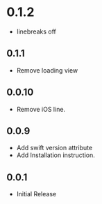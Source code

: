 # 0.1.2

* linebreaks off

## 0.1.1

* Remove loading view

## 0.0.10

* Remove iOS line.

## 0.0.9

* Add swift version attribute
* Add Installation instruction.

## 0.0.1

* Initial Release
